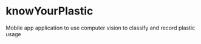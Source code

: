 # knowYourPlastic
Mobile app application to use computer vision to classify and record plastic usage
